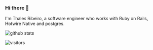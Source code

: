 ### Hi there 👋 
I'm Thales Ribeiro, a software engineer who works with Ruby on Rails, Hotwire Native and postgres.


![github stats](https://github-readme-stats.vercel.app/api?username=thalessr&show_icons=true)

![visitors](https://komarev.com/ghpvc/?username=thalessr&color=brightgreen)
